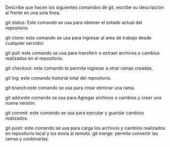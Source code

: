 Describe que hacen los siguientes comandos de git, escribe su descripcion al frente en una sola linea.

git status: Este comando se usa para obtener el estado actual del repositorio

git clone: este comando se usa para ingresar al area de trabajo desde cualquier servidor.

git pull: este comando  se usa para transferir o extraer archivos o cambios realizados en el repositorio.

git checkout: este comando  te permite ingresar a otrar ramas creadas.

git log: este comando  historial total del repositorio.

git branch:este comando se usa para crear eliminar una rama.

git add:este comando se usa para Agregar archivos o cambios y crear una nueva versión.

git commit: este comando se usa para ejecutar y guardar cambios realizados.

git push: este comando se usa para carga los archivos y cambios realizados en repositorio local y los envia al remoto.
git merge: permite convertir las ramas y conbinarlas.